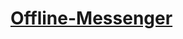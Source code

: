 # [Offline-Messenger](https://github.com/MarianRadu29/Offline-Messenger/blob/main/Offline%20Messenger.pdf)

